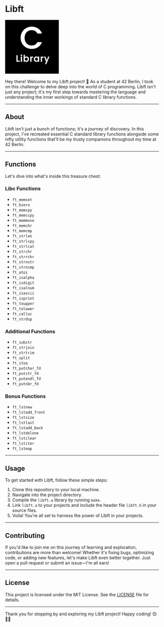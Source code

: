 # Libft

![Libft Logo](c_lib.jpg)

Hey there! Welcome to my Libft project! 🚀 As a student at 42 Berlin, I took on this challenge to delve deep into the world of C programming. Libft isn't just any project; it's my first step towards mastering the language and understanding the inner workings of standard C library functions.

---

## About
Libft isn't just a bunch of functions; it's a journey of discovery. In this project, I've recreated essential C standard library functions alongside some nifty utility functions that'll be my trusty companions throughout my time at 42 Berlin.

---

## Functions
Let's dive into what's inside this treasure chest:

### Libc Functions
- `ft_memset`
- `ft_bzero`
- `ft_memcpy`
- `ft_memccpy`
- `ft_memmove`
- `ft_memchr`
- `ft_memcmp`
- `ft_strlen`
- `ft_strlcpy`
- `ft_strlcat`
- `ft_strchr`
- `ft_strrchr`
- `ft_strnstr`
- `ft_strncmp`
- `ft_atoi`
- `ft_isalpha`
- `ft_isdigit`
- `ft_isalnum`
- `ft_isascii`
- `ft_isprint`
- `ft_toupper`
- `ft_tolower`
- `ft_calloc`
- `ft_strdup`

### Additional Functions
- `ft_substr`
- `ft_strjoin`
- `ft_strtrim`
- `ft_split`
- `ft_itoa`
- `ft_putchar_fd`
- `ft_putstr_fd`
- `ft_putendl_fd`
- `ft_putnbr_fd`

### Bonus Functions
- `ft_lstnew`
- `ft_lstadd_front`
- `ft_lstsize`
- `ft_lstlast`
- `ft_lstadd_back`
- `ft_lstdelone`
- `ft_lstclear`
- `ft_lstiter`
- `ft_lstmap`

---

## Usage
To get started with Libft, follow these simple steps:

1. Clone this repository to your local machine.
2. Navigate into the project directory.
3. Compile the `libft.a` library by running `make`.
4. Link `libft.a` to your projects and include the header file `libft.h` in your source files.
5. Voila! You're all set to harness the power of Libft in your projects.

---

## Contributing
If you'd like to join me on this journey of learning and exploration, contributions are more than welcome! Whether it's fixing bugs, optimizing code, or adding new features, let's make Libft even better together. Just open a pull request or submit an issue—I'm all ears!

---

## License
This project is licensed under the MIT License. See the [LICENSE](LICENSE) file for details.

---

Thank you for stopping by and exploring my Libft project! Happy coding! 😊👨‍💻
